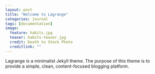 ```yaml
---
layout: post
title: "Welcome to Lagrange"
categories: journal
tags: [documentation]
image:
  feature: habits.jpg
  teaser: habits-teaser.jpg
  credit: Death to Stock Photo
  creditlink: ""
---
```


Lagrange is a minimalist Jekyll theme. The purpose of this theme is to provide a simple, clean, content-focused blogging platform.
